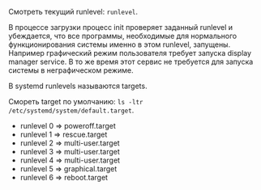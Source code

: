 Смотреть текущий runlevel: `runlevel`.

В процессе загрузки процесс init проверяет заданный runlevel и убеждается, что все программы, необходимые для нормального функционирования системы именно в этом runlevel, запущены. Например графический режим пользователя требует запуска display manager service. В то же время этот сервис не требуется для запуска системы в неграфическом режиме.

В systemd runlevels называются targets.

Смореть target по умолчанию: `ls -ltr /etc/systemd/system/default.target`.

- runlevel 0 => poweroff.target
- runlevel 1 => rescue.target
- runlevel 2 => multi-user.target
- runlevel 3 => multi-user.target
- runlevel 4 => multi-user.target
- runlevel 5 => graphical.target
- runlevel 6 => reboot.target